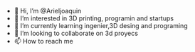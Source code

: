- 👋 Hi, I’m @Arieljoaquin
- 👀 I’m interested in 3D printing, programin and startups
- 🌱 I’m currently learning ingenier,3D desing and programing
- 💞️ I’m looking to collaborate on 3d proyecs
- 📫 How to reach me 

<!---
Arieljoaquin/Arieljoaquin is a ✨ special ✨ repository because its `README.md` (this file) appears on your GitHub profile.
You can click the Preview link to take a look at your changes.
--->
